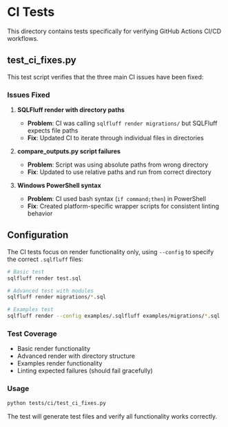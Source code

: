 # CI Tests

This directory contains tests specifically for verifying GitHub Actions CI/CD workflows.

## test_ci_fixes.py

This test script verifies that the three main CI issues have been fixed:

### Issues Fixed

1. **SQLFluff render with directory paths**
   - **Problem**: CI was calling `sqlfluff render migrations/` but SQLFluff expects file paths
   - **Fix**: Updated CI to iterate through individual files in directories

2. **compare_outputs.py script failures**
   - **Problem**: Script was using absolute paths from wrong directory
   - **Fix**: Updated to use relative paths and run from correct directory

3. **Windows PowerShell syntax**
   - **Problem**: CI used bash syntax (`if command;then`) in PowerShell
   - **Fix**: Created platform-specific wrapper scripts for consistent linting behavior

## Configuration

The CI tests focus on render functionality only, using `--config` to specify the correct `.sqlfluff` files:

```bash
# Basic test
sqlfluff render test.sql

# Advanced test with modules
sqlfluff render migrations/*.sql

# Examples test
sqlfluff render --config examples/.sqlfluff examples/migrations/*.sql
```

### Test Coverage

- Basic render functionality
- Advanced render with directory structure
- Examples render functionality
- Linting expected failures (should fail gracefully)

### Usage

```bash
python tests/ci/test_ci_fixes.py
```

The test will generate test files and verify all functionality works correctly.
